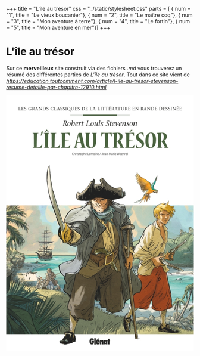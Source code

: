 +++
title = "L'île au trésor"
css = "../static/stylesheet.css"
parts = [
    { num = "1", title = "Le vieux boucanier"},
    { num = "2", title = "Le maître coq"},
    { num = "3", title = "Mon aventure à terre"},
    { num = "4", title = "Le fortin"},
    { num = "5", title = "Mon aventure en mer"}]
+++
# L'île au trésor

Sur ce **merveilleux** site construit via des fichiers *.md* vous trouverez un résumé des différentes parties de *L'île au trésor*.
Tout dans ce site vient de *https://education.toutcomment.com/article/l-ile-au-tresor-stevenson-resume-detaille-par-chapitre-12910.html*

![imageQuiFonctionnePas](../static/ileautresor.jpg)
